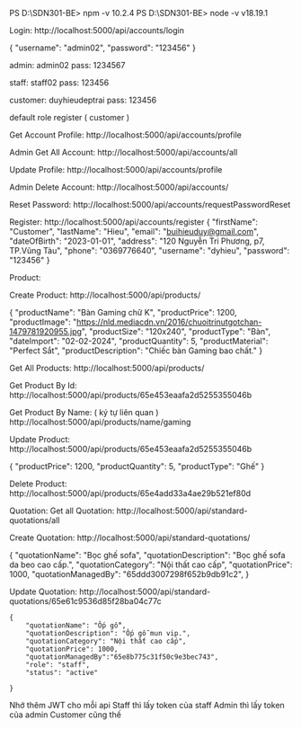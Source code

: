 PS D:\SDN301-BE> npm -v
10.2.4
PS D:\SDN301-BE> node -v
v18.19.1


Login:
http://localhost:5000/api/accounts/login

{
  "username": "admin02",
  "password": "123456"
}

admin: admin02
pass: 1234567

staff: staff02
pass: 123456

customer: duyhieudeptrai
pass: 123456

default role register ( customer )


Get Account Profile:
http://localhost:5000/api/accounts/profile

Admin Get All Account:
http://localhost:5000/api/accounts/all

Update Profile:
http://localhost:5000/api/accounts/profile

Admin Delete Account:
http://localhost:5000/api/accounts/

Reset Password:
http://localhost:5000/api/accounts/requestPasswordReset

Register:
http://localhost:5000/api/accounts/register
{
  "firstName": "Customer",
  "lastName": "Hieu",
  "email": "buihieuduy@gmail.com",
  "dateOfBirth": "2023-01-01",
  "address": "120 Nguyễn Tri Phương, p7, TP.Vũng Tàu",
  "phone": "0369776640",
  "username": "dyhieu",
  "password": "123456"
}

Product:

Create Product:
http://localhost:5000/api/products/

{
    "productName": "Bàn Gaming chữ K",
    "productPrice": 1200,
    "productImage": "https://nld.mediacdn.vn/2016/chuoitrinutgotchan-1479781920955.jpg",
    "productSize": "120x240",
    "productType": "Bàn",
    "dateImport": "02-02-2024",
    "productQuantity": 5,
    "productMaterial": "Perfect Sắt",
    "productDescription": "Chiếc bàn Gaming bao chất."
}

Get All Products:
http://localhost:5000/api/products/

Get Product By Id:
http://localhost:5000/api/products/65e453eaafa2d5255355046b

Get Product By Name: ( ký tự liên quan )
http://localhost:5000/api/products/name/gaming

Update Product:
http://localhost:5000/api/products/65e453eaafa2d5255355046b

{
    "productPrice": 1200,
    "productQuantity": 5,
    "productType": "Ghế"
}

Delete Product:
http://localhost:5000/api/products/65e4add33a4ae29b521ef80d




Quotation:
Get all Quotation:
http://localhost:5000/api/standard-quotations/all

Create Quotation:
http://localhost:5000/api/standard-quotations/

{
  "quotationName": "Bọc ghế sofa",
  "quotationDescription": "Bọc ghế sofa da beo cao cấp.",
  "quotationCategory": "Nội thất cao cấp",
  "quotationPrice": 1000,
  "quotationManagedBy": "65ddd3007298f652b9db91c2",
}

Update Quotation:
http://localhost:5000/api/standard-quotations/65e61c9536d85f28ba04c77c

    {
        "quotationName": "Ốp gỗ",
        "quotationDescription": "Ốp gỗ mun vip.",
        "quotationCategory": "Nội thất cao cấp",
        "quotationPrice": 1000,
        "quotationManagedBy":"65e8b775c31f50c9e3bec743",
        "role": "staff",
        "status": "active"

    }


Nhớ thêm JWT cho mỗi api
Staff thì lấy token của staff
Admin thì lấy token của admin
Customer cũng thế